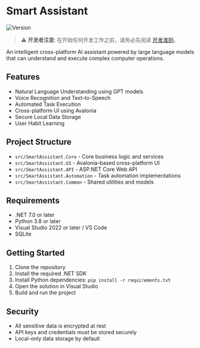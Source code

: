 # Smart Assistant

![Version](https://img.shields.io/badge/version-v0.1.0-blue.svg)

> ⚠️ **开发者注意**: 在开始任何开发工作之前，请务必先阅读 [开发准则](DEVELOPMENT_GUIDELINES.md)。

An intelligent cross-platform AI assistant powered by large language models that can understand and execute complex computer operations.

## Features

- Natural Language Understanding using GPT models
- Voice Recognition and Text-to-Speech
- Automated Task Execution
- Cross-platform UI using Avalonia
- Secure Local Data Storage
- User Habit Learning

## Project Structure

- `src/SmartAssistant.Core` - Core business logic and services
- `src/SmartAssistant.UI` - Avalonia-based cross-platform UI
- `src/SmartAssistant.API` - ASP.NET Core Web API
- `src/SmartAssistant.Automation` - Task automation implementations
- `src/SmartAssistant.Common` - Shared utilities and models

## Requirements

- .NET 7.0 or later
- Python 3.8 or later
- Visual Studio 2022 or later / VS Code
- SQLite

## Getting Started

1. Clone the repository
2. Install the required .NET SDK
3. Install Python dependencies: `pip install -r requirements.txt`
4. Open the solution in Visual Studio
5. Build and run the project

## Security

- All sensitive data is encrypted at rest
- API keys and credentials must be stored securely
- Local-only data storage by default
